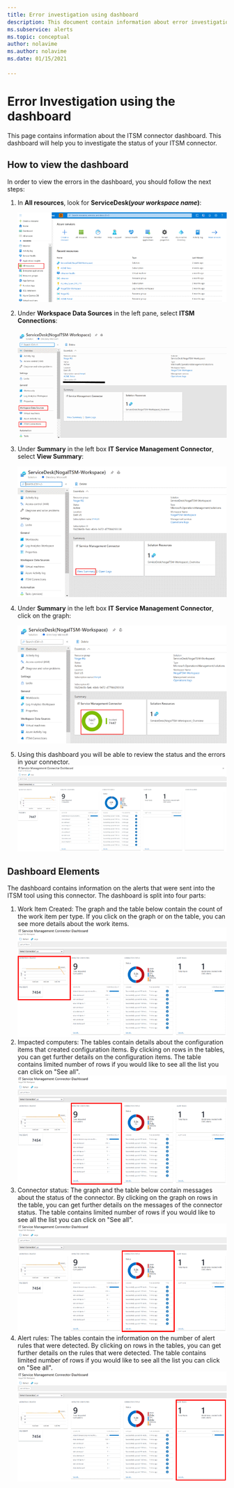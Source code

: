 ```yaml
---
title: Error investigation using dashboard
description: This document contain information about error investigation using the dashboard  
ms.subservice: alerts
ms.topic: conceptual
author: nolavime
ms.author: nolavime
ms.date: 01/15/2021

---
```


# Error Investigation using the dashboard

This page contains information about the ITSM connector dashboard. This dashboard will help you to investigate the status of your ITSM connector.

## How to view the dashboard

In order to view the errors in the dashboard, you should follow the next steps:

1. In **All resources**, look for **ServiceDesk(*your workspace name*)**:

   ![Screenshot that shows recent resources in the Azure portal.](media/itsmc-definition/create-new-connection-from-resource.png)

2. Under **Workspace Data Sources** in the left pane, select **ITSM Connections**:

   ![Screenshot that shows the ITSM Connections menu item.](media/itsmc-overview/add-new-itsm-connection.png)

3. Under **Summary** in the left box **IT Service Management Connector**, select **View Summary**:

    ![Screenshot that shows view summary.](media/itsmc-resync-servicenow/dashboard-view-summary.png)

4. Under **Summary** in the left box **IT Service Management Connector**, click on the graph:

    ![Screenshot that shows graph click.](media/itsmc-resync-servicenow/dashboard-graph-click.png)

5. Using this dashboard you will be able to review the status and the errors in your connector.
    ![Screenshot that shows connector status.](media/itsmc-resync-servicenow/connector-dashboard.png)

## Dashboard Elements

The dashboard contains information on the alerts that were sent into the ITSM tool using this connector.
The dashboard is split into four parts:

1. Work Item Created: The graph and the table below contain the count of the work item per type. If you click on the graph or on the table, you can see more details about the work items.
    ![Screenshot that shows work item created.](media/itsmc-resync-servicenow/itsm-dashboard-workitems.png)
2. Impacted computers: The tables contain details about the configuration items that created configuration items.
    By clicking on rows in the tables, you can get further details on the configuration items.
    The table contains limited number of rows if you would like to see all the list you can click on "See all".
    ![Screenshot that shows impacted computers.](media/itsmc-resync-servicenow/itsm-dashboard-impacted-comp.png)
3. Connector status: The graph and the table below contain messages about the status of the connector. By clicking on the graph on rows in the table, you can get further details on the messages of the connector status.
    The table contains limited number of rows if you would like to see all the list you can click on "See all".
    ![Screenshot that shows connector status.](media/itsmc-resync-servicenow/itsm-dashboard-connector-status.png)
4. Alert rules: The tables contain the information on the number of alert rules that were detected.
    By clicking on rows in the tables, you can get further details on the rules that were detected.
    The table contains limited number of rows if you would like to see all the list you can click on "See all".
    ![Screenshot that shows alert rules.](media/itsmc-resync-servicenow/itsm-dashboard-alert-rules.png)